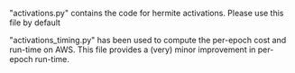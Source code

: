 "activations.py" contains the code for hermite activations. Please use this file by default

"activations_timing.py" has been used to compute the per-epoch cost and run-time on AWS. This file provides a (very) minor improvement in per-epoch run-time.